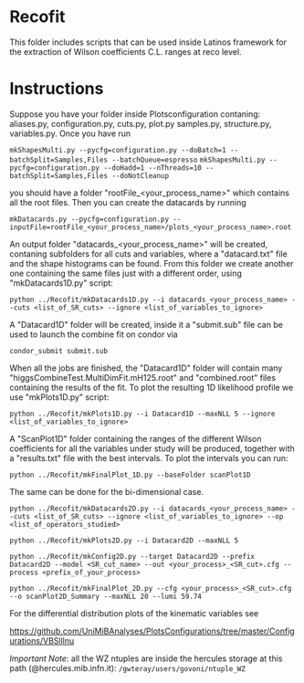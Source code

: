 # Recofit

This folder includes scripts that can be used inside Latinos framework for the extraction of Wilson coefficients C.L. ranges at reco level.

# Instructions

Suppose you have your folder inside Plotsconfiguration contaning: aliases.py, configuration.py, cuts.py, plot.py samples.py, structure.py, variables.py. Once you have run 

`mkShapesMulti.py --pycfg=configuration.py --doBatch=1 --batchSplit=Samples,Files --batchQueue=espresso`
`mkShapesMulti.py --pycfg=configuration.py --doHadd=1 --nThreads=10 --batchSplit=Samples,Files --doNotCleanup`

you should have a folder "rootFile_<your_process_name>" which contains all the root files. Then you can create the datacards by running

`mkDatacards.py --pycfg=configuration.py --inputFile=rootFile_<your_process_name>/plots_<your_process_name>.root`

An output folder "datacards_<your_process_name>" will be created, contaning subfolders for all cuts and variables, where a "datacard.txt" file and the shape histograms can be found. 
From this folder we create another one containing the same files just with a different order, using "mkDatacards1D.py" script:

`python ../Recofit/mkDatacards1D.py --i datacards_<your_process_name> --cuts <list_of_SR_cuts> --ignore <list_of_variables_to_ignore>`

A "Datacard1D" folder will be created, inside it a "submit.sub" file can be used to launch the combine fit on condor via

`condor_submit submit.sub`

When all the jobs are finished, the "Datacard1D" folder will contain many "higgsCombineTest.MultiDimFit.mH125.root" and "combined.root" files containing the results of the fit. To plot the resulting 1D likelihood profile we use "mkPlots1D.py" script:

`python ../Recofit/mkPlots1D.py --i Datacard1D --maxNLL 5 --ignore <list_of_variables_to_ignore>`

A "ScanPlot1D" folder containing the ranges of the different Wilson coefficients for all the variables under study will be produced, together with a "results.txt" file with the best intervals.
To plot the intervals you can run:

`python ../Recofit/mkFinalPlot_1D.py --baseFolder scanPlot1D`


The same can be done for the bi-dimensional case.

`python ../Recofit/mkDatacards2D.py --i datacards_<your_process_name> --cuts <list_of_SR_cuts> --ignore <list_of_variables_to_ignore> --op <list_of_operators_studied>`

`python ../Recofit/mkPlots2D.py --i Datacard2D --maxNLL 5`

`python ../Recofit/mkConfig2D.py --target Datacard2D --prefix Datacard2D --model <SR_cut_name> --out <your_process>_<SR_cut>.cfg --process <prefix_of_your_process>`

`python ../Recofit/mkFinalPlot_2D.py --cfg <your_process>_<SR_cut>.cfg --o scanPlot2D_Summary --maxNLL 20 --lumi 59.74`

For the differential distribution plots of the kinematic variables see 

https://github.com/UniMiBAnalyses/PlotsConfigurations/tree/master/Configurations/VBSlllnu

*Important Note*: all the WZ ntuples are inside the hercules storage at this path (<username>@hercules.mib.infn.it):
`/gwteray/users/govoni/ntuple_WZ`
